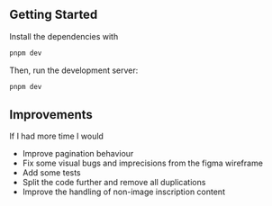## Getting Started

Install the dependencies with

```bash
pnpm dev
```

Then, run the development server:

```bash
pnpm dev
```

## Improvements

If I had more time I would

- Improve pagination behaviour
- Fix some visual bugs and imprecisions from the figma wireframe
- Add some tests
- Split the code further and remove all duplications
- Improve the handling of non-image inscription content
